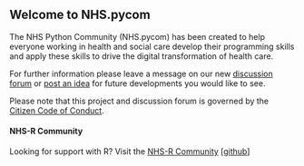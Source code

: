 ## Welcome to NHS.pycom

The NHS Python Community (NHS.pycom) has been created to help everyone working in health and social care develop their programming skills and apply these skills to drive the digital transformation of health care.

For further information please leave a message on our new [discussion forum](https://github.com/nhsx/nhs.pycom/discussions?discussions_q=category%3AGeneral) or [post an idea](https://github.com/nhsx/nhs.pycom/discussions?discussions_q=category%3AIdeas) for future developments you would like to see.

Please note that this project and discussion forum is governed by the [Citizen Code of Conduct](https://github.com/nhsx/nhs.pycom/blob/main/CODE_OF_CONDUCT.md).

#### NHS-R Community

Looking for support with R? Visit the [NHS-R Community](https://nhsrcommunity.com/) [[github](https://github.com/nhs-r-community)]
